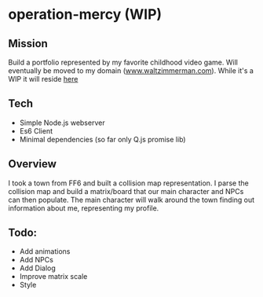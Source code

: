 # operation-mercy (WIP)

## Mission
Build a portfolio represented by my favorite childhood video game. Will eventually be moved to my domain (www.waltzimmerman.com). While it's a WIP it will reside [here](http://operationmercy-env.us-west-1.elasticbeanstalk.com/)

## Tech
- Simple Node.js webserver
- Es6 Client
- Minimal dependencies (so far only Q.js promise lib)

## Overview
I took a town from FF6 and built a collision map representation. I parse the collision map and build a matrix/board that our main character and NPCs can then populate. The main character will walk around the town finding out information about me, representing my profile.


## Todo:
- Add animations
- Add NPCs
- Add Dialog
- Improve matrix scale
- Style